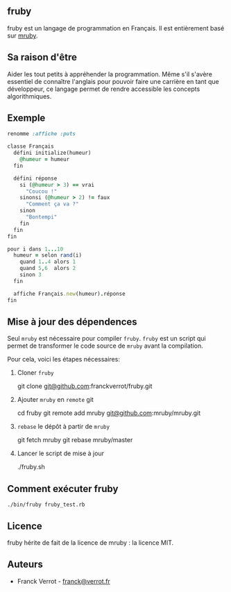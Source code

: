 ## fruby

fruby est un langage de programmation en Français.
Il est entièrement basé sur [mruby](http://www.mruby.org/).

## Sa raison d'être

Aider les tout petits à appréhender la programmation. Même s'il s'avère essentiel de connaître l'anglais pour pouvoir faire une carrière en tant que développeur, ce langage permet de rendre accessible les concepts algorithmiques.

## Exemple

```ruby
renomme :affiche :puts

classe Français
  défini initialize(humeur)
    @humeur = humeur
  fin

  défini réponse
    si (@humeur > 3) == vrai
      "Coucou !"
    sinonsi (@humeur > 2) != faux 
      "Comment ça va ?"
    sinon
      "Bontempi"
    fin
  fin
fin

pour i dans 1...10
  humeur = selon rand(i)
    quand 1..4 alors 1
    quand 5,6  alors 2
    sinon 3
  fin

  affiche Français.new(humeur).réponse
fin
```

## Mise à jour des dépendences

Seul `mruby` est nécessaire pour compiler `fruby`. `fruby` est un script qui
permet de transformer le code source de `mruby` avant la compilation.

Pour cela, voici les étapes nécessaires:

1. Cloner `fruby`

    git clone git@github.com:franckverrot/fruby.git

2. Ajouter `mruby` en `remote` git

    cd fruby
    git remote add mruby git@github.com:mruby/mruby.git

3. `rebase` le dépôt à partir de `mruby`

    git fetch mruby
    git rebase mruby/master

4. Lancer le script de mise à jour

    ./fruby.sh

## Comment exécuter fruby

    ./bin/fruby fruby_test.rb

## Licence

fruby hérite de fait de la licence de mruby : la licence MIT.

## Auteurs

* Franck Verrot - franck@verrot.fr
